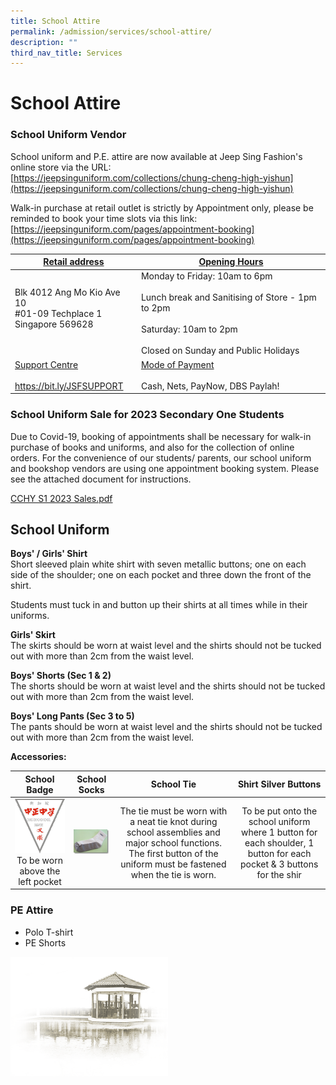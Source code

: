 ```yaml
---
title: School Attire
permalink: /admission/services/school-attire/
description: ""
third_nav_title: Services
---
```

# **School Attire**


### School Uniform Vendor

School uniform and P.E. attire are now available at Jeep Sing Fashion's online store via the URL:    
[https://jeepsinguniform.com/collections/chung-cheng-high-yishun](https://jeepsinguniform.com/collections/chung-cheng-high-yishun)  

Walk-in purchase at retail outlet is strictly by Appointment only, please be reminded to book your time slots via this link:   
[https://jeepsinguniform.com/pages/appointment-booking](https://jeepsinguniform.com/pages/appointment-booking)  

| <u>Retail address</u> 	| <u>Opening Hours</u> 	|
|---	|---	|
| Blk 4012 Ang Mo Kio Ave 10<br>#01-09 Techplace 1<br>Singapore 569628<br><br> 	| Monday to Friday: 10am to 6pm<br><br>Lunch break and Sanitising of Store - 1pm  to 2pm<br><br>Saturday: 10am to 2pm<br><br>Closed on Sunday and Public Holidays 	|
|<u>Support Centre</u><br><br>[https://bit.ly/JSFSUPPORT ](https://bit.ly/JSFSUPPORT )  	| <u>Mode of Payment</u><br><br>Cash, Nets, PayNow, DBS Paylah! 	|


### School Uniform Sale for 2023 Secondary One Students

Due to Covid-19, booking of appointments shall be necessary for walk-in purchase of books and uniforms, and also for the collection of online orders. For the convenience of our students/ parents, our school uniform and bookshop vendors are using one appointment booking system. Please see the attached document for instructions.  

[CCHY S1 2023 Sales.pdf](/files/Admission/Services/School%20Attire/CCHY%20S1%202023%20Sales.pdf)



School Uniform
--------------

**Boys' / Girls' Shirt**    
Short sleeved plain white shirt with seven metallic buttons; one on each side of the shoulder; one on each pocket and three down the front of the shirt.

Students must tuck in and button up their shirts at all times while in their uniforms.

**Girls' Skirt**   
The skirts should be worn at waist level and the shirts should not be tucked out with more than 2cm from the waist level.

**Boys' Shorts (Sec 1 &amp; 2)**    
The shorts should be worn at waist level and the shirts should not be tucked out with more than 2cm from the waist level. 

**Boys' Long Pants (Sec 3 to 5)**   
The pants should be worn at waist level and the shirts should not be tucked out with more than 2cm from the waist level.

**Accessories:**

| School Badge 	| School Socks 	| School Tie 	| Shirt Silver Buttons 	|
|:---:	|:---:	|:---:	|:---:	|
| ![](/images/CCHY%20School%20Logo.gif) To be worn above the left pocket 	| ![](/images/CCHY%20Socks.jpg) 	| The tie must be worn with a neat tie knot during school assemblies and major school functions. The first button of the uniform must be fastened when the tie is worn. 	| To be put onto the school uniform where 1 button for each shoulder, 1 button for each pocket &amp; 3 buttons for the shir 	|

### PE Attire

* Polo T-shirt
* PE Shorts

<img src="/images/pavilion.png" style="width:50%">